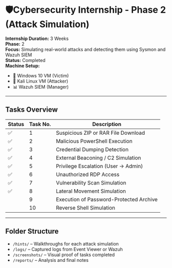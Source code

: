 # 🛡️Cybersecurity Internship - Phase 2 (Attack Simulation)

**Internship Duration:** 3 Weeks  
**Phase:** 2  
**Focus:** Simulating real-world attacks and detecting them using Sysmon and Wazuh SIEM  
**Status:** Completed  
**Machine Setup:**  
- 🧠 Windows 10 VM (Victim)  
- 🐉 Kali Linux VM (Attacker)  
- 📊 Wazuh SIEM (Manager)

---

## Tasks Overview

|Status| Task No. | Description |
|------|----------|-------------|
✅| 1 | Suspicious ZIP or RAR File Download |
✅| 2 | Malicious PowerShell Execution |
✅| 3 | Credential Dumping Detection |
✅| 4 | External Beaconing / C2 Simulation |
✅| 5 | Privilege Escalation (User → Admin) |
✅| 6 | Unauthorized RDP Access |
✅| 7 | Vulnerability Scan Simulation |
✅| 8 | Lateral Movement Simulation |
|| 9 | Execution of Password-Protected Archive |
|| 10 | Reverse Shell Simulation |

---

## Folder Structure

- `/hints/` – Walkthroughs for each attack simulation
- `/logs/` – Captured logs from Event Viewer or Wazuh
- `/screenshots/` – Visual proof of tasks completed
- `/reports/` – Analysis and final notes
